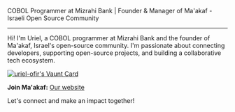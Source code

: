 COBOL Programmer at Mizrahi Bank | Founder & Manager of Ma'akaf - Israeli Open Source Community

---

Hi! I'm Uriel, a COBOL programmer at Mizrahi Bank and the founder of Ma'akaf, Israel's open-source community.
I'm passionate about connecting developers, supporting open-source projects, and building a collaborative tech ecosystem.

[![uriel-ofir's Vaunt Card](https://vaunt.dev/card/uriel-ofir.png)](https://vaunt.dev/user/uriel-ofir)

**Join Ma'akaf:** [Our website](https://maakaf.com)

Let's connect and make an impact together!
